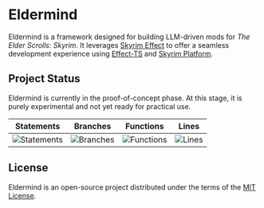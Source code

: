 # Eldermind #

Eldermind is a framework designed for building LLM-driven mods for _The Elder Scrolls: Skyrim_. It
leverages [Skyrim Effect](https://github.com/mysticfall/skyrim-effect) to offer a
seamless development experience using [Effect-TS](https://effect.website/)
and [Skyrim Platform](https://www.nexusmods.com/skyrimspecialedition/mods/54909).

## Project Status

Eldermind is currently in the proof-of-concept phase. At this stage, it is purely experimental and not yet ready for
practical use.

| Statements                  | Branches                | Functions                 | Lines             |
| --------------------------- | ----------------------- | ------------------------- | ----------------- |
| ![Statements](https://img.shields.io/badge/statements-96.1%25-brightgreen.svg?style=flat) | ![Branches](https://img.shields.io/badge/branches-96.17%25-brightgreen.svg?style=flat) | ![Functions](https://img.shields.io/badge/functions-84.4%25-yellow.svg?style=flat) | ![Lines](https://img.shields.io/badge/lines-96.1%25-brightgreen.svg?style=flat) |

## License

Eldermind is an open-source project distributed under the terms of the [MIT License](LICENSE).
